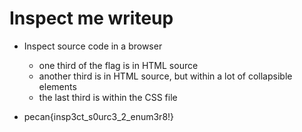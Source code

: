 # Inspect me writeup

- Inspect source code in a browser
    - one third of the flag is in HTML source
    - another third is in HTML source, but within a lot of collapsible elements
    - the last third is within the CSS file

- pecan{insp3ct_s0urc3_2_enum3r8!}
